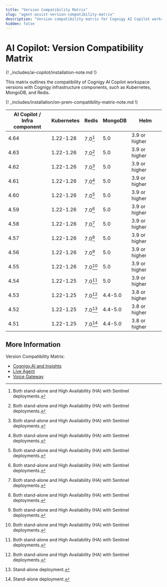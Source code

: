 ```yaml
---
title: "Version Compatibility Matrix"
slug: "agent-assist-version-compatibility-matrix"
description: "Version compatibility matrix for Cognigy AI Copilot workspace and Infrastructure Components provides valuable insights and ensures seamless integration and upgrades for optimal performance."
hidden: false
---
```


# AI Copilot: Version Compatibility Matrix

{! _includes/ai-copilot/installation-note.md !}

This matrix outlines the compatibility of Cognigy AI Copilot workspace versions with Cognigy infrastructure components,
such as Kubernetes, MongoDB, and Redis.

{! _includes/installation/on-prem-compatibility-matrix-note.md !}

| AI Copilot /<br> Infra component | Kubernetes | Redis    | MongoDB | Helm          |
|----------------------------------|------------|----------|---------|---------------|
| 4.64                             | 1.22-1.26  | 7.0[^**] | 5.0     | 3.9 or higher |
| 4.63                             | 1.22-1.26  | 7.0[^**] | 5.0     | 3.9 or higher |
| 4.62                             | 1.22-1.26  | 7.0[^**] | 5.0     | 3.9 or higher |
| 4.61                             | 1.22-1.26  | 7.0[^**] | 5.0     | 3.9 or higher |
| 4.60                             | 1.22-1.26  | 7.0[^**] | 5.0     | 3.9 or higher |
| 4.59                             | 1.22-1.26  | 7.0[^**] | 5.0     | 3.9 or higher |
| 4.58                             | 1.22-1.26  | 7.0[^**] | 5.0     | 3.9 or higher |
| 4.57                             | 1.22-1.26  | 7.0[^**] | 5.0     | 3.9 or higher |
| 4.56                             | 1.22-1.26  | 7.0[^**] | 5.0     | 3.9 or higher |
| 4.55                             | 1.22-1.26  | 7.0[^**] | 5.0     | 3.9 or higher |
| 4.54                             | 1.22-1.25  | 7.0[^**] | 5.0     | 3.9 or higher |
| 4.53                             | 1.22-1.25  | 7.0[^**] | 4.4-5.0 | 3.8 or higher |
| 4.52                             | 1.22-1.25  | 7.0[^*]  | 4.4-5.0 | 3.8 or higher |
| 4.51                             | 1.22-1.25  | 7.0[^*]  | 4.4-5.0 | 3.8 or higher |

[^*]: Stand-alone deployment.

[^**]: Both stand-alone and High Availability (HA) with Sentinel deployments.

## More Information

Version Compatibility Matrix:

- [Cognigy.AI and Insights](../../ai/installation/version-compatibility-matrix.md)
- [Live Agent](../../live-agent/installation/deployment/version-compatibility-matrix.md)
- [Voice Gateway](../../voice-gateway/installation/version-compatibility-matrix.md)